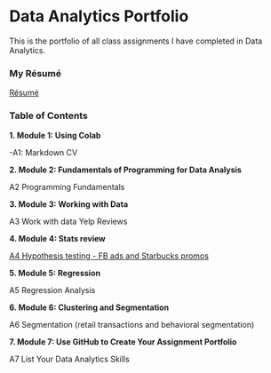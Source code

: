 # **Data Analytics Portfolio**

This is the portfolio of all class assignments I have completed in Data Analytics.

### My Résumé
[Résumé](https://colab.research.google.com/drive/1_eR5Y4123Pfous0-2uMVw-lxKtWXyYRi?usp=sharing)
### Table of Contents
**1. Module 1: Using Colab**

-A1: Markdown CV

**2. Module 2: Fundamentals of Programming for Data Analysis**

A2 Programming Fundamentals

**3. Module 3: Working with Data**

A3 Work with data Yelp Reviews

**4. Module 4: Stats review**

[A4 Hypothesis testing - FB ads and Starbucks promos](https://colab.research.google.com/drive/1r192mZrhzYbL9rXvnE07mmFPFVptrzhf?usp=sharing)

**5. Module 5: Regression**

A5 Regression Analysis

**6. Module 6: Clustering and Segmentation**

A6 Segmentation (retail transactions and behavioral segmentation)

**7. Module 7: Use GitHub to Create Your Assignment Portfolio**

A7 List Your Data Analytics Skills
